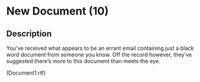 # New Document (10)

## Description
You’ve received what appears to be an errant email containing just a black word document from someone you know. Off the record however, they’ve suggested there’s more to this document than meets the eye.

(Document1.rtf)